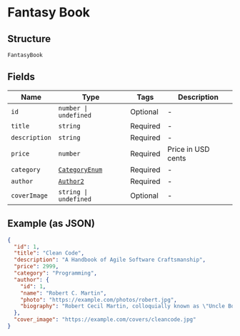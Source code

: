 
# Fantasy Book

## Structure

`FantasyBook`

## Fields

| Name | Type | Tags | Description |
|  --- | --- | --- | --- |
| `id` | `number \| undefined` | Optional | - |
| `title` | `string` | Required | - |
| `description` | `string` | Required | - |
| `price` | `number` | Required | Price in USD cents |
| `category` | [`CategoryEnum`](../../doc/models/category-enum.md) | Required | - |
| `author` | [`Author2`](../../doc/models/containers/author-2.md) | Required | - |
| `coverImage` | `string \| undefined` | Optional | - |

## Example (as JSON)

```json
{
  "id": 1,
  "title": "Clean Code",
  "description": "A Handbook of Agile Software Craftsmanship",
  "price": 2999,
  "category": "Programming",
  "author": {
    "id": 1,
    "name": "Robert C. Martin",
    "photo": "https://example.com/photos/robert.jpg",
    "biography": "Robert Cecil Martin, colloquially known as \"Uncle Bob\", is an American software engineer..."
  },
  "cover_image": "https://example.com/covers/cleancode.jpg"
}
```

